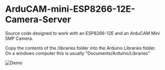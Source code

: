 # ArduCAM-mini-ESP8266-12E-Camera-Server
Source code designed to work with an ESP8266-12E and an ArduCAM Mini 5MP Camera.

Copy the contents of the /libraries folder into the Arduino Libraries folder.
On a windows computer this is usually "Documents/Arduino/Libraries"

![Demo](https://github.com/wchon/ESP8266-Camera/espcam.png)


